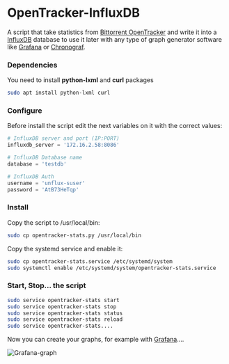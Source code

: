 # OpenTracker-InfluxDB

A script that take statistics from [Bittorrent OpenTracker](https://erdgeist.org/arts/software/opentracker/) and write it into a [InfluxDB](https://www.influxdata.com/time-series-platform/influxdb/) database to use it later with any type of graph generator software like [Grafana](http://grafana.org/) or [Chronograf](https://www.influxdata.com/time-series-platform/chronograf/).

### Dependencies

You need to install **python-lxml** and **curl** packages
```bash
sudo apt install python-lxml curl
```

### Configure
Before install the script edit the next variables on it with the correct values:

```python
# InfluxDB server and port (IP:PORT)
influxdb_server = '172.16.2.58:8086'

# InfluxDB Database name
database = 'testdb'

# InfluxDB Auth
username = 'unflux-suser'
password = 'AtB73HeTqp'
```
### Install
Copy the script to /usr/local/bin:

```bash
sudo cp opentracker-stats.py /usr/local/bin
```

Copy the systemd service and enable it:

```bash
sudo cp opentracker-stats.service /etc/systemd/system
sudo systemctl enable /etc/systemd/system/opentracker-stats.service
```

### Start, Stop... the script

```bash
sudo service opentracker-stats start
sudo service opentracker-stats stop
sudo service opentracker-stats status
sudo service opentracker-stats reload
sudo service opentracker-stats....
```

Now you can create your graphs, for example with [Grafana](http://grafana.org/)....

![Grafana-graph](http://i.imgur.com/fz8ntes.png)
